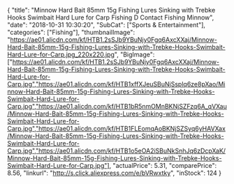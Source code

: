 {
	"title": "Minnow Hard Bait 85mm 15g Fishing Lures Sinking with Trebke Hooks Swimbait Hard Lure for Carp Fishing D Contact Fishing Minnow",
	"date": "2018-10-31 10:30:20",
	"SubCat": ["Sports & Entertainment"],
	"categories": ["Fishing"],
	"thumbnailImage": "https://ae01.alicdn.com/kf/HTB1.2sSJb9YBuNjy0Fgq6AxcXXaj/Minnow-Hard-Bait-85mm-15g-Fishing-Lures-Sinking-with-Trebke-Hooks-Swimbait-Hard-Lure-for-Carp.jpg_220x220.jpg",
	"BigImage": ["https://ae01.alicdn.com/kf/HTB1.2sSJb9YBuNjy0Fgq6AxcXXaj/Minnow-Hard-Bait-85mm-15g-Fishing-Lures-Sinking-with-Trebke-Hooks-Swimbait-Hard-Lure-for-Carp.jpg","https://ae01.alicdn.com/kf/HTB1xffXJeuSBuNjSsplq6ze8pXao/Minnow-Hard-Bait-85mm-15g-Fishing-Lures-Sinking-with-Trebke-Hooks-Swimbait-Hard-Lure-for-Carp.jpg","https://ae01.alicdn.com/kf/HTB1bR5nmOMnBKNjSZFzq6A_qVXau/Minnow-Hard-Bait-85mm-15g-Fishing-Lures-Sinking-with-Trebke-Hooks-Swimbait-Hard-Lure-for-Carp.jpg","https://ae01.alicdn.com/kf/HTB1FLEomqAoBKNjSZSyq6yHAVXax/Minnow-Hard-Bait-85mm-15g-Fishing-Lures-Sinking-with-Trebke-Hooks-Swimbait-Hard-Lure-for-Carp.jpg","https://ae01.alicdn.com/kf/HTB1o5eOA2iSBuNkSnhJq6zDcpXaK/Minnow-Hard-Bait-85mm-15g-Fishing-Lures-Sinking-with-Trebke-Hooks-Swimbait-Hard-Lure-for-Carp.jpg"],
	"actualPrice": 5.31,
	"comparePrice": 8.56,
	"linkurl": "http://s.click.aliexpress.com/e/bVRwxtky",
	"inStock": 124
}
